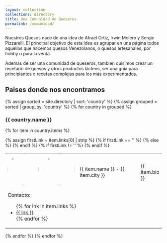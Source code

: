 ```yaml
---
layout: collection
collections: directory
title: Una Comunidad de Queseros
permalink: /comunidad/
---
```

<style type="text/css">
.new-author-avatar {
    display: inline;
    margin-bottom: 1em;
    width: 100px;
    border-radius: 100px;
}
</style>

Nuestros Quesos nace de una idea de Afrael Ortiz, Irwin Molero y Sergio Pizzarelli. El principal objetivo de esta idea es agrupar en una página todos aquellos que hacemos quesos Venezolanos, o quesos artesanales, por hobby o para la venta.

Ademas de ser una comunidad de queseros, también quisimos crear un recetario de quesos y otros productos lácteos, ser una guía para principiantes o recetas complejas para los más experimentados.

## Paises donde nos encontramos

{% assign sorted = site.directory | sort: 'country' %}
{% assign grouped = sorted | group_by: 'country' %}
{% for country in grouped %}
<h3>{{ country.name }}</h3>

  {% for item in country.items %}
  
  <table>
    <colgroup>
        <col width="18%" />
        <col width="20%" />
        <col width="63%" />
    </colgroup>
    <tbody>
        {% assign firstLink = item.links[0] | strip %}
        <tr>
            {% if firstLink == '' %}
            <td markdown="span"><img class="new-author-avatar u-photo" src="{{ item.image }}"/></td>
            {% else %}
            <td markdown="span"><a href="{{ item.links[0] }}"><img class="new-author-avatar u-photo" src="{{ item.image }}"/></a></td>
            {% endif %}
            <td markdown="span">{{ item.name }} - {{ item.city }}</td>
            <td>
              {{ item.bio }}
            </td>
        </tr>
        {% if firstLink != '' %}
        <tr>
            <td colspan="3">
                Contacto:
                <ul>
                {% for lnk in item.links %}
                  <li> <a href="{{ lnk}}">{{ lnk }}</a> </li>
                {% endfor %}
                </ul>
            </td>
        </tr>
        {% endif %}
    </tbody>
  </table>

  {% endfor %}
{% endfor %}
